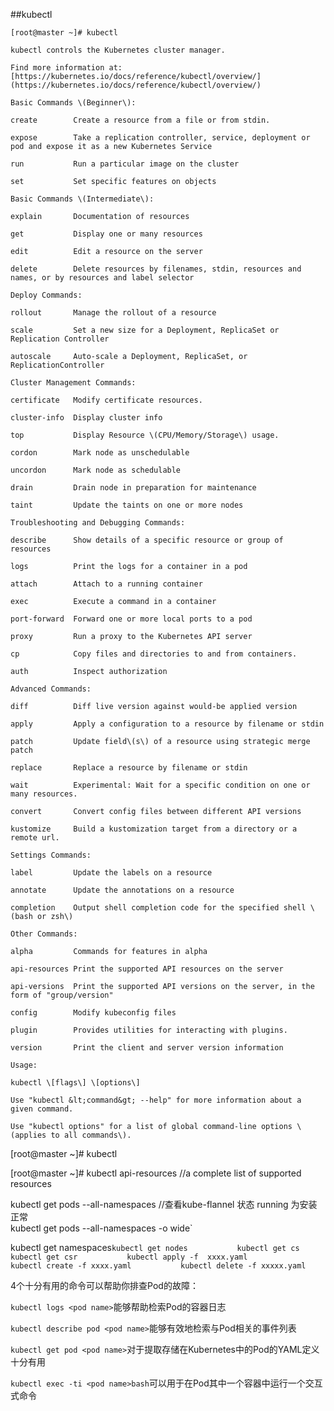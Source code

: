 ##kubectl


```
[root@master ~]# kubectl

kubectl controls the Kubernetes cluster manager.

Find more information at: [https://kubernetes.io/docs/reference/kubectl/overview/](https://kubernetes.io/docs/reference/kubectl/overview/)

Basic Commands \(Beginner\):

create        Create a resource from a file or from stdin.

expose        Take a replication controller, service, deployment or pod and expose it as a new Kubernetes Service

run           Run a particular image on the cluster

set           Set specific features on objects

Basic Commands \(Intermediate\):

explain       Documentation of resources

get           Display one or many resources

edit          Edit a resource on the server

delete        Delete resources by filenames, stdin, resources and names, or by resources and label selector

Deploy Commands:

rollout       Manage the rollout of a resource

scale         Set a new size for a Deployment, ReplicaSet or Replication Controller

autoscale     Auto-scale a Deployment, ReplicaSet, or ReplicationController

Cluster Management Commands:

certificate   Modify certificate resources.

cluster-info  Display cluster info

top           Display Resource \(CPU/Memory/Storage\) usage.

cordon        Mark node as unschedulable

uncordon      Mark node as schedulable

drain         Drain node in preparation for maintenance

taint         Update the taints on one or more nodes

Troubleshooting and Debugging Commands:

describe      Show details of a specific resource or group of resources

logs          Print the logs for a container in a pod

attach        Attach to a running container

exec          Execute a command in a container

port-forward  Forward one or more local ports to a pod

proxy         Run a proxy to the Kubernetes API server

cp            Copy files and directories to and from containers.

auth          Inspect authorization

Advanced Commands:

diff          Diff live version against would-be applied version

apply         Apply a configuration to a resource by filename or stdin

patch         Update field\(s\) of a resource using strategic merge patch

replace       Replace a resource by filename or stdin

wait          Experimental: Wait for a specific condition on one or many resources.

convert       Convert config files between different API versions

kustomize     Build a kustomization target from a directory or a remote url.

Settings Commands:

label         Update the labels on a resource

annotate      Update the annotations on a resource

completion    Output shell completion code for the specified shell \(bash or zsh\)

Other Commands:

alpha         Commands for features in alpha

api-resources Print the supported API resources on the server

api-versions  Print the supported API versions on the server, in the form of "group/version"

config        Modify kubeconfig files

plugin        Provides utilities for interacting with plugins.

version       Print the client and server version information

Usage:

kubectl \[flags\] \[options\]

Use "kubectl &lt;command&gt; --help" for more information about a given command.

Use "kubectl options" for a list of global command-line options \(applies to all commands\).
```

[root@master ~]# kubectl

[root@master ~\]\# kubectl api-resources //a complete list of supported resources

kubectl get pods --all-namespaces      //查看kube-flannel 状态    running 为安装正常          
kubectl get pods --all-namespaces -o wide`

kubectl get namespaces`kubectl get nodes          
kubectl get cs          
kubectl get csr          
kubectl apply -f  xxxx.yaml          
kubectl create -f xxxx.yaml          
kubectl delete -f xxxxx.yaml`

4个十分有用的命令可以帮助你排查Pod的故障：

`kubectl logs <pod name>`能够帮助检索Pod的容器日志

`kubectl describe pod <pod name>`能够有效地检索与Pod相关的事件列表

`kubectl get pod <pod name>`对于提取存储在Kubernetes中的Pod的YAML定义十分有用

`kubectl exec -ti <pod name>bash`可以用于在Pod其中一个容器中运行一个交互式命令

